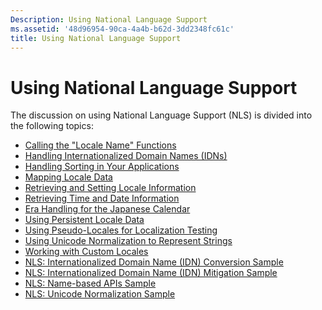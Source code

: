 ```yaml
---
Description: Using National Language Support
ms.assetid: '48d96954-90ca-4a4b-b62d-3dd2348fc61c'
title: Using National Language Support
---
```


# Using National Language Support

The discussion on using National Language Support (NLS) is divided into the following topics:

-   [Calling the "Locale Name" Functions](calling-the--locale-name--functions.md)
-   [Handling Internationalized Domain Names (IDNs)](handling-internationalized-domain-names--idns.md)
-   [Handling Sorting in Your Applications](handling-sorting-in-your-applications.md)
-   [Mapping Locale Data](mapping-locale-data.md)
-   [Retrieving and Setting Locale Information](retrieving-and-setting-locale-information.md)
-   [Retrieving Time and Date Information](retrieving-time-and-date-information.md)
-   [Era Handling for the Japanese Calendar](era-handling-for-the-japanese-calendar.md)
-   [Using Persistent Locale Data](using-persistent-locale-data.md)
-   [Using Pseudo-Locales for Localization Testing](using-pseudo-locales-for-localization-testing.md)
-   [Using Unicode Normalization to Represent Strings](using-unicode-normalization-to-represent-strings.md)
-   [Working with Custom Locales](working-with-custom-locales.md)
-   [NLS: Internationalized Domain Name (IDN) Conversion Sample](nls--internationalized-domain-name--idn--conversion-sample.md)
-   [NLS: Internationalized Domain Name (IDN) Mitigation Sample](nls--internationalized-domain-name--idn--mitigation-sample.md)
-   [NLS: Name-based APIs Sample](nls--name-based-apis-sample.md)
-   [NLS: Unicode Normalization Sample](nls--unicode-normalization-sample.md)

 

 



